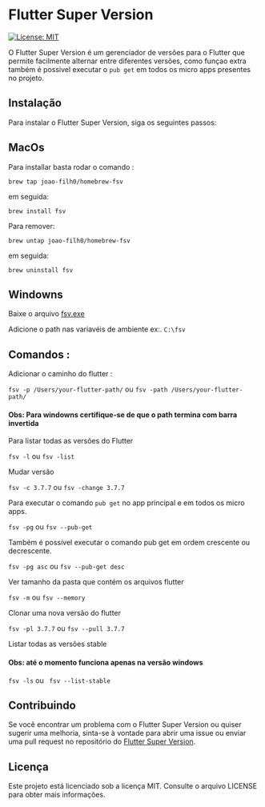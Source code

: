 # Flutter Super Version

[![License: MIT](https://img.shields.io/badge/License-MIT-yellow.svg)](https://opensource.org/licenses/MIT)

O Flutter Super Version é um gerenciador de versões para o Flutter que permite facilmente alternar entre 
diferentes versões,  como funçao extra  também é possivel executar o `pub get` em todos os micro apps presentes no projeto.

## Instalação

Para instalar o Flutter Super Version, siga os seguintes passos:

## MacOs
Para installar basta rodar o comando :

`brew tap joao-filh0/homebrew-fsv` 

em seguida:

`brew install fsv ` 

Para remover:

`brew untap joao-filh0/homebrew-fsv ` 

em seguida:

`brew uninstall fsv `   

## Windowns

Baixe o arquivo [fsv.exe](https://github.com/Joao-Filh0/fsv/raw/main/dist/fsv.exe)

Adicione o path nas variavéis de ambiente ex:. `C:\fsv`

## Comandos :

Adicionar o caminho do flutter :

`fsv -p /Users/your-flutter-path/`  ou `fsv -path /Users/your-flutter-path/`

#### Obs: Para windowns certifique-se de que o path termina com  barra invertida

Para listar todas as versões do Flutter

 `fsv -l`    ou  `fsv -list`
 
Mudar versão 

 `fsv -c 3.7.7`    ou  `fsv -change 3.7.7`
 
Para executar o comando `pub get` no app principal e em todos os micro apps.

`fsv -pg`    ou  `fsv --pub-get`
 
Também é possível executar o comando pub get em ordem crescente ou decrescente.

`fsv -pg asc`    ou  `fsv --pub-get desc`

Ver tamanho da pasta que contém os arquivos flutter

`fsv -m`    ou  `fsv --memory`

Clonar uma nova versão do flutter

`fsv -pl 3.7.7` ou `fsv --pull 3.7.7`

Listar todas as versões stable

#### Obs: até o momento funciona apenas na versão windows

`fsv -ls` ou ` fsv --list-stable`

## Contribuindo

Se você encontrar um problema com o Flutter Super Version ou quiser sugerir uma melhoria, sinta-se à vontade para abrir uma issue ou enviar uma pull request no repositório do [Flutter Super Version](https://github.com/Joao-Filh0/fsv).

## Licença

Este projeto está licenciado sob a licença MIT. Consulte o arquivo LICENSE para obter mais informações.








